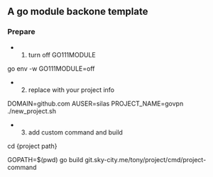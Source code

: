 ## A go module backone template

### Prepare

- 1. turn off GO111MODULE

go env -w GO111MODULE=off

- 2. replace with your project info

DOMAIN=github.com  AUSER=silas PROJECT_NAME=govpn ./new_project.sh

- 3. add custom command and  build

cd {project path}

GOPATH=$(pwd) go build git.sky-city.me/tony/project/cmd/project-command

